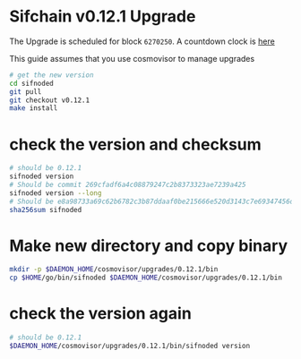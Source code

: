 # Sifchain v0.12.1 Upgrade

The Upgrade is scheduled for block `6270250`. A countdown clock is [here](https://www.mintscan.io/sifchain/blocks/6270250)

This guide assumes that you use cosmovisor to manage upgrades

```bash
# get the new version
cd sifnoded
git pull
git checkout v0.12.1
make install
```

# check the version and checksum

```bash
# should be 0.12.1
sifnoded version
# Should be commit 269cfadf6a4c08879247c2b8373323ae7239a425
sifnoded version --long
# Should be e8a98733a69c62b6782c3b87ddaaf0be215666e520d3143c7e69347456d04c8b
sha256sum sifnoded
```

# Make new directory and copy binary

```bash
mkdir -p $DAEMON_HOME/cosmovisor/upgrades/0.12.1/bin
cp $HOME/go/bin/sifnoded $DAEMON_HOME/cosmovisor/upgrades/0.12.1/bin
```

# check the version again

```bash
# should be 0.12.1
$DAEMON_HOME/cosmovisor/upgrades/0.12.1/bin/sifnoded version
```

